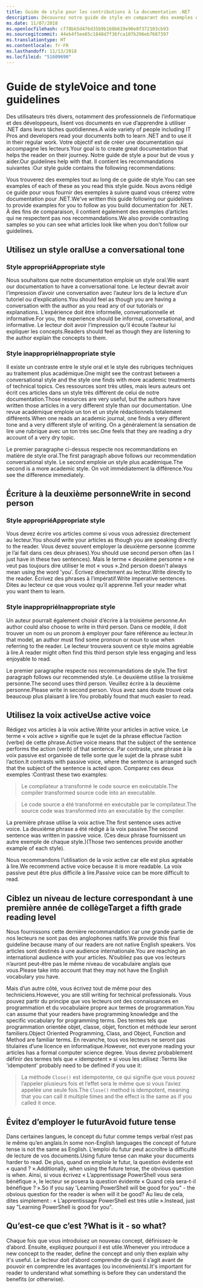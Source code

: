 ```yaml
---
title: Guide de style pour les contributions à la documentation .NET
description: Découvrez notre guide de style en comparant des exemples qui le suivent à des exemples qui le ne suivent pas.
ms.date: 11/07/2018
ms.openlocfilehash: cf78bb5d476d35b9b168b619e90e8f372103cb93
ms.sourcegitcommit: 44eb4f5ee65c1848d7f36fca107b296eb7687397
ms.translationtype: HT
ms.contentlocale: fr-FR
ms.lasthandoff: 11/13/2018
ms.locfileid: "51609690"
---
```

# <a name="voice-and-tone-guidelines"></a><span data-ttu-id="a3d0b-103">Guide de style</span><span class="sxs-lookup"><span data-stu-id="a3d0b-103">Voice and tone guidelines</span></span>

<span data-ttu-id="a3d0b-104">Des utilisateurs très divers, notamment des professionnels de l’informatique et des développeurs, lisent vos documents en vue d’apprendre à utiliser .NET dans leurs tâches quotidiennes.</span><span class="sxs-lookup"><span data-stu-id="a3d0b-104">A wide variety of people including IT Pros and developers read your documents both to learn .NET and to use it in their regular work.</span></span> <span data-ttu-id="a3d0b-105">Votre objectif est de créer une documentation qui accompagne les lecteurs.</span><span class="sxs-lookup"><span data-stu-id="a3d0b-105">Your goal is to create great documentation that helps the reader on their journey.</span></span> <span data-ttu-id="a3d0b-106">Notre guide de style a pour but de vous y aider.</span><span class="sxs-lookup"><span data-stu-id="a3d0b-106">Our guidelines help with that.</span></span> <span data-ttu-id="a3d0b-107">Il contient les recommandations suivantes :</span><span class="sxs-lookup"><span data-stu-id="a3d0b-107">Our style guide contains the following recommendations:</span></span>

<span data-ttu-id="a3d0b-108">Vous trouverez des exemples tout au long de ce guide de style.</span><span class="sxs-lookup"><span data-stu-id="a3d0b-108">You can see examples of each of these as you read this style guide.</span></span> <span data-ttu-id="a3d0b-109">Nous avons rédigé ce guide pour vous fournir des exemples à suivre quand vous créerez votre documentation pour .NET.</span><span class="sxs-lookup"><span data-stu-id="a3d0b-109">We've written this guide following our guidelines to provide examples for you to follow as you build documentation for .NET.</span></span> <span data-ttu-id="a3d0b-110">À des fins de comparaison, il contient également des exemples d’articles qui ne respectent pas nos recommandations.</span><span class="sxs-lookup"><span data-stu-id="a3d0b-110">We also provide contrasting samples so you can see what articles look like when you don't follow our guidelines.</span></span>

## <a name="use-a-conversational-tone"></a><span data-ttu-id="a3d0b-111">Utilisez un style oral</span><span class="sxs-lookup"><span data-stu-id="a3d0b-111">Use a conversational tone</span></span>

### <a name="appropriate-style"></a><span data-ttu-id="a3d0b-112">Style approprié</span><span class="sxs-lookup"><span data-stu-id="a3d0b-112">Appropriate style</span></span>

<span data-ttu-id="a3d0b-113">Nous souhaitons que notre documentation emploie un style oral.</span><span class="sxs-lookup"><span data-stu-id="a3d0b-113">We want our documentation to have a conversational tone.</span></span> <span data-ttu-id="a3d0b-114">Le lecteur devrait avoir l’impression d’avoir une conversation avec l’auteur lors de la lecture d’un tutoriel ou d’explications.</span><span class="sxs-lookup"><span data-stu-id="a3d0b-114">You should feel as though you are having a conversation with the author as you read any of our tutorials or explanations.</span></span> <span data-ttu-id="a3d0b-115">L’expérience doit être informelle, conversationnelle et informative.</span><span class="sxs-lookup"><span data-stu-id="a3d0b-115">For you, the experience should be informal, conversational, and informative.</span></span> <span data-ttu-id="a3d0b-116">Le lecteur doit avoir l’impression qu’il écoute l’auteur lui expliquer les concepts.</span><span class="sxs-lookup"><span data-stu-id="a3d0b-116">Readers should feel as though they are listening to the author explain the concepts to them.</span></span>

### <a name="inappropriate-style"></a><span data-ttu-id="a3d0b-117">Style inapproprié</span><span class="sxs-lookup"><span data-stu-id="a3d0b-117">Inappropriate style</span></span>

<span data-ttu-id="a3d0b-118">Il existe un contraste entre le style oral et le style des rubriques techniques au traitement plus académique.</span><span class="sxs-lookup"><span data-stu-id="a3d0b-118">One might see the contrast between a conversational style and the style one finds with more academic treatments of technical topics.</span></span> <span data-ttu-id="a3d0b-119">Ces ressources sont très utiles, mais leurs auteurs ont écrit ces articles dans un style très différent de celui de notre documentation.</span><span class="sxs-lookup"><span data-stu-id="a3d0b-119">Those resources are very useful, but the authors have written those articles in a very different style than our documentation.</span></span> <span data-ttu-id="a3d0b-120">Une revue académique emploie un ton et un style rédactionnels totalement différents.</span><span class="sxs-lookup"><span data-stu-id="a3d0b-120">When one reads an academic journal, one finds a very different tone and a very different style of writing.</span></span> <span data-ttu-id="a3d0b-121">On a généralement la sensation de lire une rubrique avec un ton très sec.</span><span class="sxs-lookup"><span data-stu-id="a3d0b-121">One feels that they are reading a dry account of a very dry topic.</span></span>  

<span data-ttu-id="a3d0b-122">Le premier paragraphe ci-dessus respecte nos recommandations en matière de style oral.</span><span class="sxs-lookup"><span data-stu-id="a3d0b-122">The first paragraph above follows our recommendation conversational style.</span></span> <span data-ttu-id="a3d0b-123">Le second emploie un style plus académique.</span><span class="sxs-lookup"><span data-stu-id="a3d0b-123">The second is a more academic style.</span></span> <span data-ttu-id="a3d0b-124">On voit immédiatement la différence.</span><span class="sxs-lookup"><span data-stu-id="a3d0b-124">You see the difference immediately.</span></span> 

## <a name="write-in-second-person"></a><span data-ttu-id="a3d0b-125">Écriture à la deuxième personne</span><span class="sxs-lookup"><span data-stu-id="a3d0b-125">Write in second person</span></span>

### <a name="appropriate-style"></a><span data-ttu-id="a3d0b-126">Style approprié</span><span class="sxs-lookup"><span data-stu-id="a3d0b-126">Appropriate style</span></span>

<span data-ttu-id="a3d0b-127">Vous devez écrire vos articles comme si vous vous adressiez directement au lecteur.</span><span class="sxs-lookup"><span data-stu-id="a3d0b-127">You should write your articles as though you are speaking directly to the reader.</span></span> <span data-ttu-id="a3d0b-128">Vous devez souvent employer la deuxième personne (comme je l’ai fait dans ces deux phrases).</span><span class="sxs-lookup"><span data-stu-id="a3d0b-128">You should use second person often (as I just have in these two sentences).</span></span> <span data-ttu-id="a3d0b-129">Mais le terme « deuxième personne » ne veut pas toujours dire utiliser le mot « vous ».</span><span class="sxs-lookup"><span data-stu-id="a3d0b-129">2nd person doesn't always mean using the word 'you'.</span></span> <span data-ttu-id="a3d0b-130">Écrivez directement au lecteur.</span><span class="sxs-lookup"><span data-stu-id="a3d0b-130">Write directly to the reader.</span></span> <span data-ttu-id="a3d0b-131">Écrivez des phrases à l’impératif.</span><span class="sxs-lookup"><span data-stu-id="a3d0b-131">Write imperative sentences.</span></span> <span data-ttu-id="a3d0b-132">Dites au lecteur ce que vous voulez qu’il apprenne.</span><span class="sxs-lookup"><span data-stu-id="a3d0b-132">Tell your reader what you want them to learn.</span></span>

### <a name="inappropriate-style"></a><span data-ttu-id="a3d0b-133">Style inapproprié</span><span class="sxs-lookup"><span data-stu-id="a3d0b-133">Inappropriate style</span></span>

<span data-ttu-id="a3d0b-134">Un auteur pourrait également choisir d’écrire à la troisième personne.</span><span class="sxs-lookup"><span data-stu-id="a3d0b-134">An author could also choose to write in third person.</span></span> <span data-ttu-id="a3d0b-135">Dans ce modèle, il doit trouver un nom ou un pronom à employer pour faire référence au lecteur.</span><span class="sxs-lookup"><span data-stu-id="a3d0b-135">In that model, an author must find some pronoun or noun to use when referring to the reader.</span></span> <span data-ttu-id="a3d0b-136">Le lecteur trouvera souvent ce style moins agréable à lire.</span><span class="sxs-lookup"><span data-stu-id="a3d0b-136">A reader might often find this third person style less engaging and less enjoyable to read.</span></span>

<span data-ttu-id="a3d0b-137">Le premier paragraphe respecte nos recommandations de style.</span><span class="sxs-lookup"><span data-stu-id="a3d0b-137">The first paragraph follows our recommended style.</span></span> <span data-ttu-id="a3d0b-138">Le deuxième utilise la troisième personne.</span><span class="sxs-lookup"><span data-stu-id="a3d0b-138">The second uses third person.</span></span> <span data-ttu-id="a3d0b-139">Veuillez écrire à la deuxième personne.</span><span class="sxs-lookup"><span data-stu-id="a3d0b-139">Please write in second person.</span></span> <span data-ttu-id="a3d0b-140">Vous avez sans doute trouvé cela beaucoup plus plaisant à lire.</span><span class="sxs-lookup"><span data-stu-id="a3d0b-140">You probably found that much easier to read.</span></span>

## <a name="use-active-voice"></a><span data-ttu-id="a3d0b-141">Utilisez la voix active</span><span class="sxs-lookup"><span data-stu-id="a3d0b-141">Use active voice</span></span>

<span data-ttu-id="a3d0b-142">Rédigez vos articles à la voix active.</span><span class="sxs-lookup"><span data-stu-id="a3d0b-142">Write your articles in active voice.</span></span> <span data-ttu-id="a3d0b-143">Le terme « voix active » signifie que le sujet de la phrase effectue l’action (verbe) de cette phrase.</span><span class="sxs-lookup"><span data-stu-id="a3d0b-143">Active voice means that the subject of the sentence performs the action (verb) of that sentence.</span></span> <span data-ttu-id="a3d0b-144">Par contraste, une phrase à la voix passive est organisée de telle sorte que le sujet de la phrase subit l’action.</span><span class="sxs-lookup"><span data-stu-id="a3d0b-144">It contrasts with passive voice, where the sentence is arranged such that the subject of the sentence is acted upon.</span></span> <span data-ttu-id="a3d0b-145">Comparez ces deux exemples :</span><span class="sxs-lookup"><span data-stu-id="a3d0b-145">Contrast these two examples:</span></span>

><span data-ttu-id="a3d0b-146">Le compilateur a transformé le code source en exécutable.</span><span class="sxs-lookup"><span data-stu-id="a3d0b-146">The compiler transformed source code into an executable.</span></span>

><span data-ttu-id="a3d0b-147">Le code source a été transformé en exécutable par le compilateur.</span><span class="sxs-lookup"><span data-stu-id="a3d0b-147">The source code was transformed into an executable by the compiler.</span></span>

<span data-ttu-id="a3d0b-148">La première phrase utilise la voix active.</span><span class="sxs-lookup"><span data-stu-id="a3d0b-148">The first sentence uses active voice.</span></span> <span data-ttu-id="a3d0b-149">La deuxième phrase a été rédigé à la voix passive.</span><span class="sxs-lookup"><span data-stu-id="a3d0b-149">The second sentence was written in passive voice.</span></span> <span data-ttu-id="a3d0b-150">(Ces deux phrase fournissent un autre exemple de chaque style.)</span><span class="sxs-lookup"><span data-stu-id="a3d0b-150">(Those two sentences provide another example of each style).</span></span>

<span data-ttu-id="a3d0b-151">Nous recommandons l’utilisation de la voix active car elle est plus agréable à lire.</span><span class="sxs-lookup"><span data-stu-id="a3d0b-151">We recommend active voice because it is more readable.</span></span> <span data-ttu-id="a3d0b-152">La voix passive peut être plus difficile à lire.</span><span class="sxs-lookup"><span data-stu-id="a3d0b-152">Passive voice can be more difficult to read.</span></span>

## <a name="target-a-fifth-grade-reading-level"></a><span data-ttu-id="a3d0b-153">Ciblez un niveau de lecture correspondant à une première année de collège</span><span class="sxs-lookup"><span data-stu-id="a3d0b-153">Target a fifth grade reading level</span></span>

<span data-ttu-id="a3d0b-154">Nous fournissons cette dernière recommandation car une grande partie de nos lecteurs ne sont pas des anglophones natifs.</span><span class="sxs-lookup"><span data-stu-id="a3d0b-154">We provide this final guideline because many of our readers are not native English speakers.</span></span> <span data-ttu-id="a3d0b-155">Vos articles sont destinés à une audience internationale.</span><span class="sxs-lookup"><span data-stu-id="a3d0b-155">You are reaching an international audience with your articles.</span></span> <span data-ttu-id="a3d0b-156">N’oubliez pas que vos lecteurs n’auront peut-être pas le même niveau de vocabulaire anglais que vous.</span><span class="sxs-lookup"><span data-stu-id="a3d0b-156">Please take into account that they may not have the English vocabulary you have.</span></span>

<span data-ttu-id="a3d0b-157">Mais d’un autre côté, vous écrivez tout de même pour des techniciens.</span><span class="sxs-lookup"><span data-stu-id="a3d0b-157">However, you are still writing for technical professionals.</span></span> <span data-ttu-id="a3d0b-158">Vous pouvez partir du principe que vos lecteurs ont des connaissances en programmation et du vocabulaire propre aux termes de programmation.</span><span class="sxs-lookup"><span data-stu-id="a3d0b-158">You can assume that your readers have programming knowledge and the specific vocabulary for programming terms.</span></span> <span data-ttu-id="a3d0b-159">Des termes tels que programmation orientée objet, classe, objet, fonction et méthode leur seront familiers.</span><span class="sxs-lookup"><span data-stu-id="a3d0b-159">Object Oriented Programming, Class, and Object, Function and Method are familiar terms.</span></span> <span data-ttu-id="a3d0b-160">En revanche, tous vos lecteurs ne seront pas titulaires d’une licence en informatique.</span><span class="sxs-lookup"><span data-stu-id="a3d0b-160">However, not everyone reading your articles has a formal computer science degree.</span></span> <span data-ttu-id="a3d0b-161">Vous devrez probablement définir des termes tels que « idempotent » si vous les utilisez :</span><span class="sxs-lookup"><span data-stu-id="a3d0b-161">Terms like 'idempotent' probably need to be defined if you use it:</span></span>

><span data-ttu-id="a3d0b-162">La méthode `Close()` est idempotente, ce qui signifie que vous pouvez l’appeler plusieurs fois et l’effet sera le même que si vous l’aviez appelée une seule fois.</span><span class="sxs-lookup"><span data-stu-id="a3d0b-162">The `Close()` method is idempotent, meaning that you can call it multiple times and the effect is the same as if you called it once.</span></span>

## <a name="avoid-future-tense"></a><span data-ttu-id="a3d0b-163">Évitez d’employer le futur</span><span class="sxs-lookup"><span data-stu-id="a3d0b-163">Avoid future tense</span></span>

<span data-ttu-id="a3d0b-164">Dans certaines langues, le concept du futur comme temps verbal n’est pas le même qu’en anglais.</span><span class="sxs-lookup"><span data-stu-id="a3d0b-164">In some non-English languages the concept of future tense is not the same as English.</span></span> <span data-ttu-id="a3d0b-165">L’emploi du futur peut accroître la difficulté de lecture de vos documents.</span><span class="sxs-lookup"><span data-stu-id="a3d0b-165">Using future tense can make your documents harder to read.</span></span> <span data-ttu-id="a3d0b-166">De plus, quand on emploie le futur, la question évidente est « quand ? ».</span><span class="sxs-lookup"><span data-stu-id="a3d0b-166">Additionally, when using the future tense, the obvious question is when.</span></span> <span data-ttu-id="a3d0b-167">Ainsi, si vous écrivez « L’apprentissage PowerShell vous sera bénéfique », le lecteur se posera la question évidente « Quand cela sera-t-il bénéfique ? ».</span><span class="sxs-lookup"><span data-stu-id="a3d0b-167">So if you say 'Learning PowerShell will be good for you" - the obvious question for the reader is when will it be good?</span></span> <span data-ttu-id="a3d0b-168">Au lieu de cela, dites simplement : « L’apprentissage PowerShell est très utile ».</span><span class="sxs-lookup"><span data-stu-id="a3d0b-168">Instead, just say "Learning PowerShell is good for you".</span></span>

## <a name="what-is-it---so-what"></a><span data-ttu-id="a3d0b-169">Qu’est-ce que c’est ?</span><span class="sxs-lookup"><span data-stu-id="a3d0b-169">What is it - so what?</span></span>

<span data-ttu-id="a3d0b-170">Chaque fois que vous introduisez un nouveau concept, définissez-le d’abord. Ensuite, expliquez pourquoi il est utile.</span><span class="sxs-lookup"><span data-stu-id="a3d0b-170">Whenever you introduce a new concept to the reader, define the concept and only then explain why it's useful.</span></span> <span data-ttu-id="a3d0b-171">Le lecteur doit d’abord comprendre de quoi il s’agit avant de pouvoir en comprendre les avantages (ou inconvénients).</span><span class="sxs-lookup"><span data-stu-id="a3d0b-171">It's important for reader to understand what something is before they can understand the benefits (or otherwise).</span></span>
